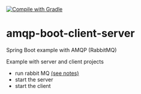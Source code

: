 [![Compile with Gradle](https://github.com/concosminx/amqp-boot-client-server/actions/workflows/gradle.yml/badge.svg)](https://github.com/concosminx/amqp-boot-client-server/actions/workflows/gradle.yml)

# amqp-boot-client-server
Spring Boot example with AMQP (RabbitMQ)

Example with server and client projects 
- run rabbit MQ [(see notes)](RabbitMQ/README.md)
- start the server 
- start the client
